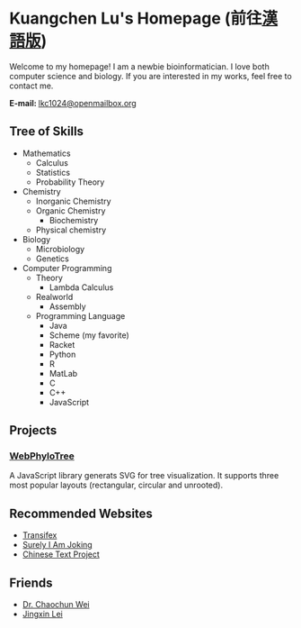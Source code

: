 # Kuangchen Lu's Homepage (前往<a href="https://kelvinlu1024.github.io/zh">漢語版</a>)

Welcome to my homepage! I am a newbie bioinformatician. I love both computer science and biology. If you are interested in my works, feel free to contact me.


<strong>E-mail: </strong><a href="mailto:lkc1024@openmailbox.org">lkc1024@openmailbox.org</a>


## Tree of Skills

* Mathematics
    * Calculus
    * Statistics
    * Probability Theory
* Chemistry
    * Inorganic Chemistry
    * Organic Chemistry
        * Biochemistry
    * Physical chemistry
* Biology
    * Microbiology
    * Genetics
* Computer Programming
    * Theory
        * Lambda Calculus
    * Realworld
        * Assembly
    * Programming Language
        * Java
        * Scheme (my favorite)
        * Racket
        * Python
        * R
        * MatLab
        * C
        * C++
        * JavaScript


## Projects

### <a href="https://kelvinlu1024.github.io/WebPhyloTree">WebPhyloTree</a>

A JavaScript library generats SVG for tree visualization. It supports three most popular layouts (rectangular, circular and unrooted).



## Recommended Websites 

* <a href="https://www.transifex.com/">Transifex</a>
* <a href="https://yinwang0.wordpress.com/">Surely I Am Joking</a>
* <a href="http://ctext.org/">Chinese Text Project</a>


## Friends

* <a href="http://cgm.sjtu.edu.cn/index/index.php">Dr. Chaochun Wei</a>
* <a href="http://jxlei.weebly.com">Jingxin Lei</a>

